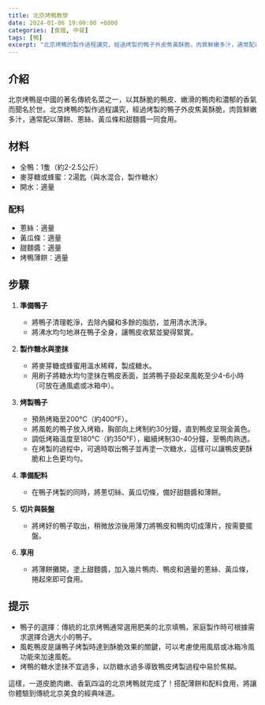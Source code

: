 ```yaml
---
title: 北京烤鴨教學
date: 2024-01-06 19:00:00 +0800
categories: [食譜, 中餐]
tags: [鴨] 
excerpt: "北京烤鴨的製作過程講究，經過烤製的鴨子外皮焦黃酥脆，肉質鮮嫩多汁，通常配以薄餅、蔥絲、黃瓜條和甜麵醬一同食用"
---
```


## 介紹
北京烤鴨是中國的著名傳統名菜之一，以其酥脆的鴨皮、嫩滑的鴨肉和濃郁的香氣而聞名於世。北京烤鴨的製作過程講究，經過烤製的鴨子外皮焦黃酥脆，肉質鮮嫩多汁，通常配以薄餅、蔥絲、黃瓜條和甜麵醬一同食用。

## 材料
- 全鴨：1隻（約2-2.5公斤）
- 麥芽糖或蜂蜜：2湯匙（與水混合，製作糖水）
- 開水：適量

### 配料
- 蔥絲：適量
- 黃瓜條：適量
- 甜麵醬：適量
- 烤鴨薄餅：適量

## 步驟

1. **準備鴨子**
   - 將鴨子清理乾淨，去除內臟和多餘的脂肪，並用清水洗淨。
   - 將沸水均勻地淋在鴨子全身，讓鴨皮收緊並變得緊實。

2. **製作糖水與塗抹**
   - 將麥芽糖或蜂蜜用溫水稀釋，製成糖水。
   - 用刷子將糖水均勻塗抹在鴨皮表面，並將鴨子掛起來風乾至少4-6小時（可放在通風處或冰箱中）。

3. **烤製鴨子**
   - 預熱烤箱至200°C（約400°F）。
   - 將風乾的鴨子放入烤箱，胸部向上烤制約30分鐘，直到鴨皮呈現金黃色。
   - 調低烤箱溫度至180°C（約350°F），繼續烤制30-40分鐘，至鴨肉熟透。
   - 在烤製的過程中，可適時取出鴨子並再塗一次糖水，這樣可以讓鴨皮更酥脆和上色更均勻。

4. **準備配料**
   - 在鴨子烤製的同時，將蔥切絲、黃瓜切條，備好甜麵醬和薄餅。

5. **切片與裝盤**
   - 將烤好的鴨子取出，稍微放涼後用薄刀將鴨皮和鴨肉切成薄片，按需要擺盤。

6. **享用**
   - 將薄餅攤開，塗上甜麵醬，加入幾片鴨肉、鴨皮和適量的蔥絲、黃瓜條，捲起來即可食用。

## 提示
- 鴨子的選擇：傳統的北京烤鴨通常選用肥美的北京填鴨，家庭製作時可根據需求選擇合適大小的鴨子。
- 風乾鴨皮是讓鴨子烤製時達到酥脆效果的關鍵，可以考慮使用風扇或冰箱冷風功能來加速風乾。
- 烤鴨的糖水塗抹不宜過多，以防糖水過多導致鴨皮烤製過程中易於焦糊。

這樣，一道皮脆肉嫩、香氣四溢的北京烤鴨就完成了！搭配薄餅和配料食用，將讓你體驗到傳統北京美食的經典味道。

